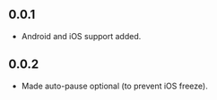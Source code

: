 ## 0.0.1

* Android and iOS support added.

## 0.0.2

* Made auto-pause optional (to prevent iOS freeze).